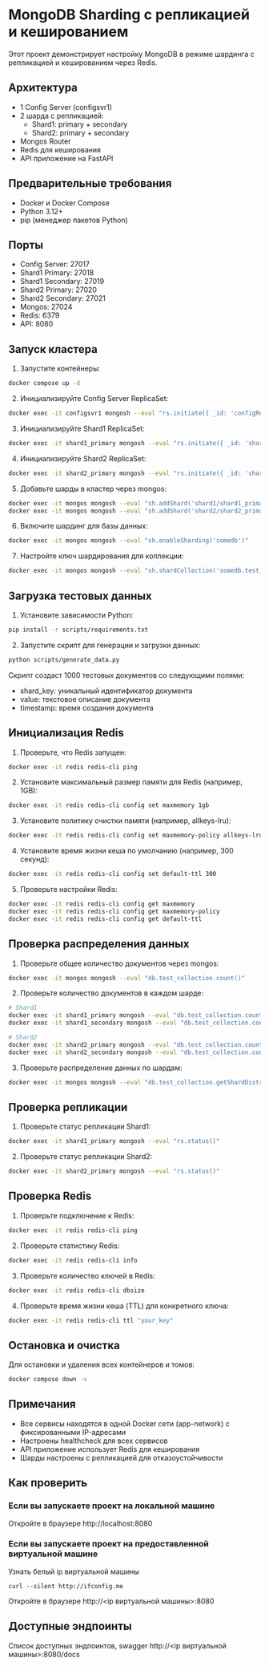 # MongoDB Sharding с репликацией и кешированием

Этот проект демонстрирует настройку MongoDB в режиме шардинга с репликацией и кешированием через Redis.

## Архитектура

- 1 Config Server (configsvr1)
- 2 шарда с репликацией:
  - Shard1: primary + secondary
  - Shard2: primary + secondary
- Mongos Router
- Redis для кеширования
- API приложение на FastAPI

## Предварительные требования

- Docker и Docker Compose
- Python 3.12+
- pip (менеджер пакетов Python)

## Порты

- Config Server: 27017
- Shard1 Primary: 27018
- Shard1 Secondary: 27019
- Shard2 Primary: 27020
- Shard2 Secondary: 27021
- Mongos: 27024
- Redis: 6379
- API: 8080

## Запуск кластера

1. Запустите контейнеры:
```bash
docker compose up -d
```

2. Инициализируйте Config Server ReplicaSet:
```bash
docker exec -it configsvr1 mongosh --eval "rs.initiate({ _id: 'configReplSet', members: [{ _id: 0, host: 'configsvr1:27017' }] })"
```

3. Инициализируйте Shard1 ReplicaSet:
```bash
docker exec -it shard1_primary mongosh --eval "rs.initiate({ _id: 'shard1', members: [{ _id: 0, host: 'shard1_primary:27017' }, { _id: 1, host: 'shard1_secondary:27017' }] })"
```

4. Инициализируйте Shard2 ReplicaSet:
```bash
docker exec -it shard2_primary mongosh --eval "rs.initiate({ _id: 'shard2', members: [{ _id: 0, host: 'shard2_primary:27017' }, { _id: 1, host: 'shard2_secondary:27017' }] })"
```

5. Добавьте шарды в кластер через mongos:
```bash
docker exec -it mongos mongosh --eval "sh.addShard('shard1/shard1_primary:27017')"
docker exec -it mongos mongosh --eval "sh.addShard('shard2/shard2_primary:27017')"
```

6. Включите шардинг для базы данных:
```bash
docker exec -it mongos mongosh --eval "sh.enableSharding('somedb')"
```

7. Настройте ключ шардирования для коллекции:
```bash
docker exec -it mongos mongosh --eval "sh.shardCollection('somedb.test_collection', { 'shard_key': 'hashed' })"
```

## Загрузка тестовых данных

1. Установите зависимости Python:
```bash
pip install -r scripts/requirements.txt
```

2. Запустите скрипт для генерации и загрузки данных:
```bash
python scripts/generate_data.py
```

Скрипт создаст 1000 тестовых документов со следующими полями:
- shard_key: уникальный идентификатор документа
- value: текстовое описание документа
- timestamp: время создания документа

## Инициализация Redis

1. Проверьте, что Redis запущен:
```bash
docker exec -it redis redis-cli ping
```

2. Установите максимальный размер памяти для Redis (например, 1GB):
```bash
docker exec -it redis redis-cli config set maxmemory 1gb
```

3. Установите политику очистки памяти (например, allkeys-lru):
```bash
docker exec -it redis redis-cli config set maxmemory-policy allkeys-lru
```

4. Установите время жизни кеша по умолчанию (например, 300 секунд):
```bash
docker exec -it redis redis-cli config set default-ttl 300
```

5. Проверьте настройки Redis:
```bash
docker exec -it redis redis-cli config get maxmemory
docker exec -it redis redis-cli config get maxmemory-policy
docker exec -it redis redis-cli config get default-ttl
```

## Проверка распределения данных

1. Проверьте общее количество документов через mongos:
```bash
docker exec -it mongos mongosh --eval "db.test_collection.count()"
```

2. Проверьте количество документов в каждом шарде:
```bash
# Shard1
docker exec -it shard1_primary mongosh --eval "db.test_collection.count()"
docker exec -it shard1_secondary mongosh --eval "db.test_collection.count()"

# Shard2
docker exec -it shard2_primary mongosh --eval "db.test_collection.count()"
docker exec -it shard2_secondary mongosh --eval "db.test_collection.count()"
```

3. Проверьте распределение данных по шардам:
```bash
docker exec -it mongos mongosh --eval "db.test_collection.getShardDistribution()"
```

## Проверка репликации

1. Проверьте статус репликации Shard1:
```bash
docker exec -it shard1_primary mongosh --eval "rs.status()"
```

2. Проверьте статус репликации Shard2:
```bash
docker exec -it shard2_primary mongosh --eval "rs.status()"
```

## Проверка Redis

1. Проверьте подключение к Redis:
```bash
docker exec -it redis redis-cli ping
```

2. Проверьте статистику Redis:
```bash
docker exec -it redis redis-cli info
```

3. Проверьте количество ключей в Redis:
```bash
docker exec -it redis redis-cli dbsize
```

4. Проверьте время жизни кеша (TTL) для конкретного ключа:
```bash
docker exec -it redis redis-cli ttl "your_key"
```

## Остановка и очистка

Для остановки и удаления всех контейнеров и томов:
```bash
docker compose down -v
```

## Примечания

- Все сервисы находятся в одной Docker сети (app-network) с фиксированными IP-адресами
- Настроены healthcheck для всех сервисов
- API приложение использует Redis для кеширования
- Шарды настроены с репликацией для отказоустойчивости

## Как проверить

### Если вы запускаете проект на локальной машине

Откройте в браузере http://localhost:8080

### Если вы запускаете проект на предоставленной виртуальной машине

Узнать белый ip виртуальной машины

```shell
curl --silent http://ifconfig.me
```

Откройте в браузере http://<ip виртуальной машины>:8080

## Доступные эндпоинты

Список доступных эндпоинтов, swagger http://<ip виртуальной машины>:8080/docs
